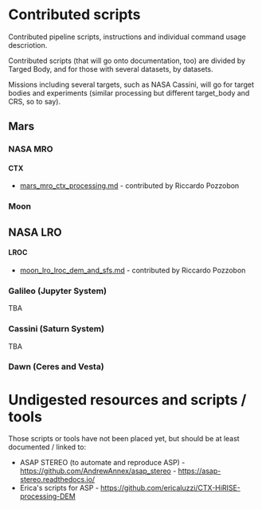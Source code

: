 # Contributed scripts

Contributed pipeline scripts, instructions and individual command usage descriotion.

Contributed scripts (that will go onto documentation, too) are divided by Targed Body, and for those with several datasets, by datasets. 

Missions including several targets, such as NASA Cassini, will go for target bodies and experiments (similar processing but different target_body and CRS, so to say).

## Mars

### NASA MRO 

#### CTX 

* [mars_mro_ctx_processing.md](mars_mro_ctx_processing.md) - contributed by Riccardo Pozzobon

### Moon

## NASA LRO

#### LROC

* [moon_lro_lroc_dem_and_sfs.md](moon_lro_lroc_dem_and_sfs.md) - contributed by Riccardo Pozzobon

### Galileo (Jupyter System)

TBA 

### Cassini (Saturn System)

TBA 

### Dawn (Ceres and Vesta)

# Undigested resources and scripts / tools

Those scripts or tools have not been placed yet, but should be at least documented / linked to:

* ASAP STEREO (to automate and reproduce ASP) - https://github.com/AndrewAnnex/asap_stereo - https://asap-stereo.readthedocs.io/
* Erica's scripts for ASP - https://github.com/ericaluzzi/CTX-HiRISE-processing-DEM

